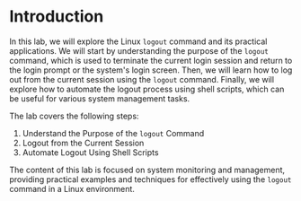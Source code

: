 # Introduction

In this lab, we will explore the Linux `logout` command and its practical applications. We will start by understanding the purpose of the `logout` command, which is used to terminate the current login session and return to the login prompt or the system's login screen. Then, we will learn how to log out from the current session using the `logout` command. Finally, we will explore how to automate the logout process using shell scripts, which can be useful for various system management tasks.

The lab covers the following steps:

1. Understand the Purpose of the `logout` Command
2. Logout from the Current Session
3. Automate Logout Using Shell Scripts

The content of this lab is focused on system monitoring and management, providing practical examples and techniques for effectively using the `logout` command in a Linux environment.
